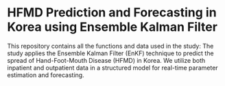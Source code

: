 # HFMD Prediction and Forecasting in Korea using Ensemble Kalman Filter
This repository contains all the functions and data used in the study:
The study applies the Ensemble Kalman Filter (EnKF) technique to predict the spread of Hand-Foot-Mouth Disease (HFMD) in Korea. We utilize both inpatient and outpatient data in a structured model for real-time parameter estimation and forecasting.
